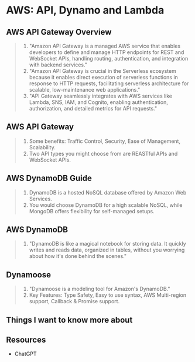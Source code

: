 # AWS: API, Dynamo and Lambda

## AWS API Gateway Overview

> 1. "Amazon API Gateway is a managed AWS service that enables developers to define and manage HTTP endpoints for REST and WebSocket APIs, handling routing, authentication, and integration with backend services."
> 2. "Amazon API Gateway is crucial in the Serverless ecosystem because it enables direct execution of serverless functions in response to HTTP requests, facilitating serverless architecture for scalable, low-maintenance web applications."
> 3. "API Gateway seamlessly integrates with AWS services like Lambda, SNS, IAM, and Cognito, enabling authentication, authorization, and detailed metrics for API requests."

## AWS API Gateway

> 1. Some benefits: Traffic Control, Security, Ease of Management, Scalability.
> 2. Two API types you might choose from are REASTful APIs and WebSocket APIs.

## AWS DynamoDB Guide

> 1. DynamoDB is a hosted NoSQL database offered by Amazon Web Services.
> 2. You would choose DynamoDB for a high scalable NoSQL, while MongoDB offers flexibility for self-managed setups.

## AWS DynamoDB

> 1. "DynamoDB is like a magical notebook for storing data. It quickly writes and reads data, organized in tables, without you worrying about how it's done behind the scenes."

## Dynamoose

> 1. "Dynamoose is a modeling tool for Amazon's DynamoDB."
> 2. Key Features: Type Safety, Easy to use syntax, AWS Multi-region support, Callback & Promise support.

## Things I want to know more about

## Resources

- ChatGPT
